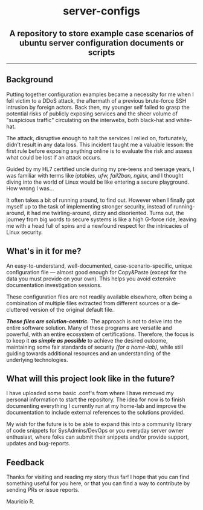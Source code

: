 <h1 align="center">server-configs</h1>
<h2 align="center">A repository to store example case scenarios of ubuntu server configuration documents or scripts </h3>

---

## Background

Putting together configuration examples became a necessity for me when I fell victim to a DDoS attack, the aftermath of a previous brute-force SSH intrusion by foreign actors. Back then, my younger self failed to grasp the potential risks of publicly exposing services and the sheer volume of "suspicious traffic" circulating on the interwebs, both black-hat and white-hat.

The attack, disruptive enough to halt the services I relied on, fortunately, didn't result in any data loss. This incident taught me a valuable lesson: the first rule before exposing anything online is to evaluate the risk and assess what could be lost if an attack occurs.

Guided by my HL7 certified uncle during my pre-teens and teenage years, I was familiar with terms like *iptables, ufw, fail2ban, nginx,* and I thought diving into the world of Linux would be like entering a secure playground. How wrong I was...

It often takes a bit of running around, to find out. However when I finally got myself up to the task of implementing stronger security, instead of running-around, it had me twirling-around, dizzy and disoriented. Turns out, the journey from big words to secure systems is like a high G-force ride, leaving me with a head full of spins and a newfound respect for the intricacies of Linux security.

## What's in it for me?

An easy-to-understand, well-documented, case-scenario-specific, unique configuration file — almost good enough for Copy&Paste (except for the data you must provide on your own). This helps you avoid extensive documentation investigation sessions.

These configuration files are not readily available elsewhere, often being a combination of multiple files extracted from different sources or a de-cluttered version of the original default file.

***These files are solution-centric.*** The approach is not to delve into the entire software solution. Many of these programs are versatile and powerful, with an entire ecosystem of certifications.
Therefore, the focus is to keep it ***as simple as possible*** to achieve the desired outcome, maintaining some fair standards of security *(for a home-lab)*, while still guiding towards additional resources and an understanding of the underlying technologies.

## What will this project look like in the future?

I have uploaded some basic .conf's from where I have removed my personal information to start the repository. The idea for now is to finish documenting everything I currently run at my home-lab and improve the documentation to include external references to the solutions provided.

My wish for the future is to be able to expand this into a community library of code snippets for SysAdmins/DevOps or you everyday server owner enthusiast, where folks can submit their snippets and/or provide support, updates and bug-reports.

## Feedback

Thanks for visiting and reading my story thus far!
I hope that you can find something useful for you here, or that you can find a way to contribute by sending PRs or issue reports.

Mauricio R.
